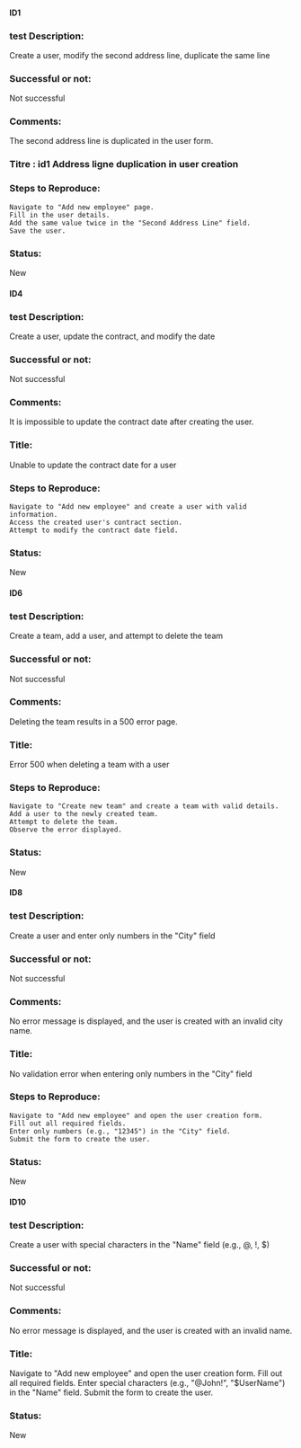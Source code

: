 #### ID1
### test Description:
Create a user, modify the second address line, duplicate the same line
### Successful or not:
Not successful
### Comments: 
The second address line is duplicated in the user form.
### Titre : id1 Address ligne duplication in user creation
### Steps to Reproduce:
    Navigate to "Add new employee" page.
    Fill in the user details.
    Add the same value twice in the "Second Address Line" field.
    Save the user.
### Status: 
New

#### ID4
### test Description:
Create a user, update the contract, and modify the date	
### Successful or not:
Not successful
### Comments: 
It is impossible to update the contract date after creating the user.
### Title:
Unable to update the contract date for a user
### Steps to Reproduce:
    Navigate to "Add new employee" and create a user with valid information.
    Access the created user's contract section.
    Attempt to modify the contract date field.
### Status: 
New

#### ID6
### test Description:
Create a team, add a user, and attempt to delete the team	
### Successful or not:
Not successful
### Comments: 
Deleting the team results in a 500 error page.
### Title: 
Error 500 when deleting a team with a user
### Steps to Reproduce:
    Navigate to "Create new team" and create a team with valid details.
    Add a user to the newly created team.
    Attempt to delete the team.
    Observe the error displayed.
### Status: 
New

#### ID8
### test Description:
Create a user and enter only numbers in the "City" field
### Successful or not:
Not successful
### Comments: 
No error message is displayed, and the user is created with an invalid city name.
### Title: 
No validation error when entering only numbers in the "City" field
### Steps to Reproduce:
    Navigate to "Add new employee" and open the user creation form.
    Fill out all required fields.
    Enter only numbers (e.g., "12345") in the "City" field.
    Submit the form to create the user.
### Status: 
New
#### ID10
### test Description:
Create a user with special characters in the "Name" field (e.g., @, !, $)
### Successful or not:
Not successful
### Comments: 
No error message is displayed, and the user is created with an invalid name.
### Title: 
Navigate to "Add new employee" and open the user creation form.
Fill out all required fields.
Enter special characters (e.g., "@John!", "$UserName") in the "Name" field.
Submit the form to create the user.
### Status: 
New
